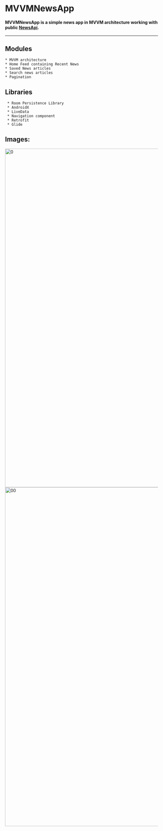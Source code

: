 # MVVMNewsApp

#### MVVMNewsApp is a simple news app in MVVM architecture working with public [NewsApi](https://newsapi.org).
---

## **Modules**

    * MVVM architecture
    * Home Feed containing Recent News
    * Saved News articles
    * Search news articles 
    * Pagination

## **Libraries**

     * Room Persistence Library
     * AndroidX
     * LiveData
     * Navigation component
     * Retrofit
     * Glide
     

## **Images:**

<img width="1111" alt="0" src="https://user-images.githubusercontent.com/122785340/221217127-22a85200-bd7f-468c-9d6c-b4a0be2df9eb.png">
<img width="1112" alt="00" src="https://user-images.githubusercontent.com/122785340/221217144-75e9cd69-788b-4689-95c3-a63a3dc43882.png">
